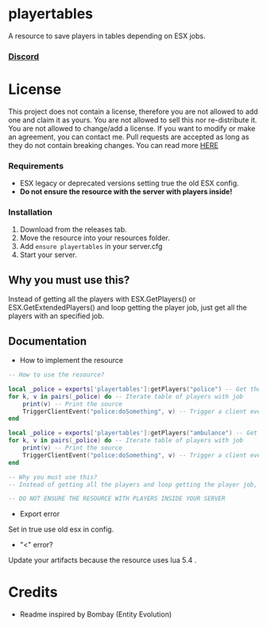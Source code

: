 # playertables
A resource to save players in tables depending on ESX jobs.

### [Discord](https://discord.gg/eBpmkW6e5j)

# License
This project does not contain a license, therefore you are not allowed to add one and claim it as yours. You are not allowed to sell this nor re-distribute it. You are not allowed to change/add a license. If you want to modify or make an agreement, you can contact me. Pull requests are accepted as long as they do not contain breaking changes. You can read more [HERE](https://opensource.stackexchange.com/questions/1720/what-can-i-assume-if-a-publicly-published-project-has-no-license) 

### Requirements

- ESX legacy or deprecated versions setting true the old ESX config.
- **Do not ensure the resource with the server with players inside!**

### Installation
1) Download from the releases tab.
2) Move the resource into your resources folder.
3) Add `ensure playertables` in your server.cfg
4) Start your server.

## Why you must use this?

Instead of getting all the players with ESX.GetPlayers() or ESX.GetExtendedPlayers() and loop getting the player job, just get all the players with an specified job.

## Documentation

- How to implement the resource


```lua
-- How to use the resource?

local _police = exports['playertables']:getPlayers("police") -- Get the players that have the specified job
for k, v in pairs(_police) do -- Iterate table of players with job
    print(v) -- Print the source
    TriggerClientEvent("police:doSomething", v) -- Trigger a client event to each police in the server
end

local _police = exports['playertables']:getPlayers("ambulance") -- Get the players that have the specified job
for k, v in pairs(_police) do -- Iterate table of players with job
    print(v) -- Print the source
    TriggerClientEvent("police:doSomething", v) -- Trigger a client event to each police in the server
end

-- Why you must use this?
-- Instead of getting all the players and loop getting the player job, just get all the players with an specified job.

-- DO NOT ENSURE THE RESOURCE WITH PLAYERS INSIDE YOUR SERVER
```

- Export error

Set in true use old esx in config.

- "<" error?

Update your artifacts because the resource uses lua 5.4 .

# Credits

- Readme inspired by Bombay (Entity Evolution)
